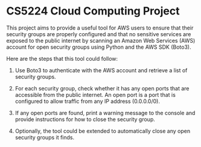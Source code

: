 # CS5224 Cloud Computing Project
This project aims to provide a useful tool for AWS users to ensure that their security groups are properly configured and that no sensitive services are exposed to the public internet by scanning an Amazon Web Services (AWS) account for open security groups using Python and the AWS SDK (Boto3).

Here are the steps that this tool could follow:

1. Use Boto3 to authenticate with the AWS account and retrieve a list of security groups.

2. For each security group, check whether it has any open ports that are accessible from the public internet. An open port is a port that is configured to allow traffic from any IP address (0.0.0.0/0).

3. If any open ports are found, print a warning message to the console and provide instructions for how to close the security group.

4. Optionally, the tool could be extended to automatically close any open security groups it finds.
